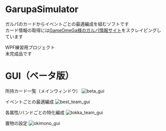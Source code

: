 # GarupaSimulator
ガルパのカードからイベントごとの最適編成を組むソフトです  
カード情報の取得には[GameOmeGa様のガルパ情報サイト](https://gameo.jp/bang-dream/)をスクレイピングしています  

WPF練習用プロジェクト  
未完成品です  

# GUI（ベータ版）  
所持カード一覧（メインウィンドウ）
![beta_gui](https://user-images.githubusercontent.com/41296626/74441050-7f977900-4eb2-11ea-816d-47d7f01dad02.PNG)

イベントごとの最適編成
![best_team_gui](https://user-images.githubusercontent.com/41296626/74441054-80c8a600-4eb2-11ea-8f22-293f221dde54.PNG)

各属性/バンドごとの特化編成
![tokka_team_gui](https://user-images.githubusercontent.com/41296626/74441053-80300f80-4eb2-11ea-99fb-f3135f0a4a6b.PNG)

置物の設定
![okimono_gui](https://user-images.githubusercontent.com/41296626/74441045-7e664c00-4eb2-11ea-8a61-1e8d939011cc.PNG)

